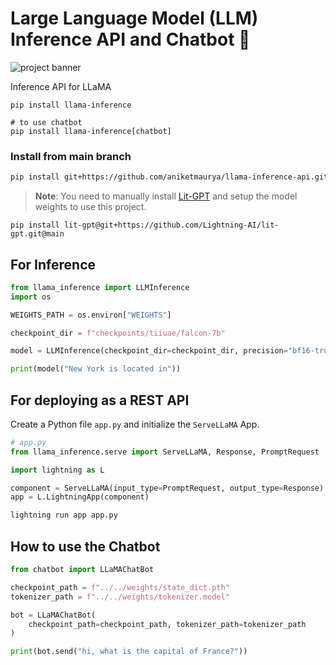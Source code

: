 # Large Language Model (LLM) Inference API and Chatbot 🦙

![project banner](https://github.com/aniketmaurya/LLaMA-Inference-API/raw/main/assets/llama-inference-api-min.png)

Inference API for LLaMA

```
pip install llama-inference

# to use chatbot
pip install llama-inference[chatbot]
```

### Install from main branch
```bash
pip install git+https://github.com/aniketmaurya/llama-inference-api.git@main
```

> **Note**: You need to manually install [Lit-GPT](https://github.com/Lightning-AI/lit-gpt) and setup the model weights to use this project.

```
pip install lit-gpt@git+https://github.com/Lightning-AI/lit-gpt.git@main
```


## For Inference

```python
from llama_inference import LLMInference
import os

WEIGHTS_PATH = os.environ["WEIGHTS"]

checkpoint_dir = f"checkpoints/tiiuae/falcon-7b"

model = LLMInference(checkpoint_dir=checkpoint_dir, precision="bf16-true")

print(model("New York is located in"))
```


## For deploying as a REST API

Create a Python file `app.py` and initialize the `ServeLLaMA` App.

```python
# app.py
from llama_inference.serve import ServeLLaMA, Response, PromptRequest

import lightning as L

component = ServeLLaMA(input_type=PromptRequest, output_type=Response)
app = L.LightningApp(component)
```

```bash
lightning run app app.py
```

## How to use the Chatbot

```python
from chatbot import LLaMAChatBot

checkpoint_path = f"../../weights/state_dict.pth"
tokenizer_path = f"../../weights/tokenizer.model"

bot = LLaMAChatBot(
    checkpoint_path=checkpoint_path, tokenizer_path=tokenizer_path
)

print(bot.send("hi, what is the capital of France?"))
```
